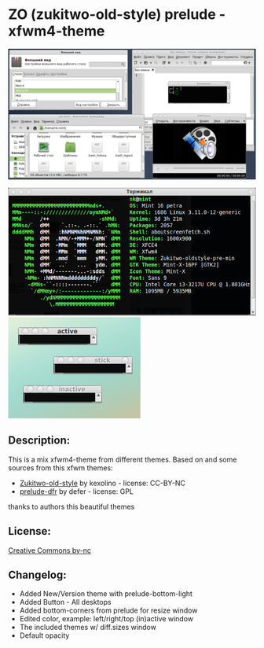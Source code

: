 # ZO (zukitwo-old-style) prelude - xfwm4-theme
![](https://raw.githubusercontent.com/slacknk/themes/master/xfce4/xfwm4-Z0-prelude/files/screen-20140531-170916.png)

![](https://raw.githubusercontent.com/slacknk/themes/master/xfce4/xfwm4-Z0-prelude/files/screen-20140604-233836.png) ![](https://raw.githubusercontent.com/slacknk/themes/master/xfce4/xfwm4-Z0-prelude/files/screen-20140615-082049.png)

## Description:
This is a mix xfwm4-theme from different themes. Based on and some sources from this xfwm themes:

* [Zukitwo-old-style](http://kexolino.deviantart.com/art/Zukitwo-old-style-Xfwm-theme-383362350) by kexolino - license: CC-BY-NC
* [prelude-dfr](http://xfce-look.org/content/show.php/prelude-dfr?content=148144) by defer - license: GPL

thanks to authors this beautiful themes

## License: 
[Creative Commons by-nc](http://creativecommons.org/licenses/by-nc/3.0/)

## Changelog:
- Added New/Version theme with prelude-bottom-light
- Added Button - All desktops
- Added bottom-corners from prelude for resize window
- Edited color, example: left/right/top (in)active window
- The included themes w/ diff.sizes window
- Default opacity

